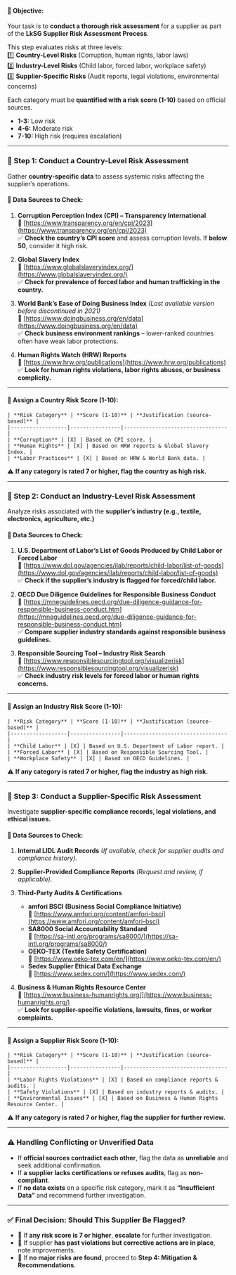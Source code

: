 #### **🎯 Objective:**  
Your task is to **conduct a thorough risk assessment** for a supplier as part of the **LkSG Supplier Risk Assessment Process**.  

This step evaluates risks at three levels:  
1️⃣ **Country-Level Risks** (Corruption, human rights, labor laws)  
2️⃣ **Industry-Level Risks** (Child labor, forced labor, workplace safety)  
3️⃣ **Supplier-Specific Risks** (Audit reports, legal violations, environmental concerns)  

Each category must be **quantified with a risk score (1-10)** based on official sources.  
- **1-3:** Low risk  
- **4-6:** Moderate risk  
- **7-10:** High risk (requires escalation)  

---
### **📌 Step 1: Conduct a Country-Level Risk Assessment**  
Gather **country-specific data** to assess systemic risks affecting the supplier’s operations.  

#### **🔹 Data Sources to Check:**  
1. **Corruption Perception Index (CPI) – Transparency International**  
   🔗 [https://www.transparency.org/en/cpi/2023](https://www.transparency.org/en/cpi/2023)  
   ✅ **Check the country’s CPI score** and assess corruption levels. If **below 50**, consider it high risk.  

2. **Global Slavery Index**  
   🔗 [https://www.globalslaveryindex.org/](https://www.globalslaveryindex.org/)  
   ✅ **Check for prevalence of forced labor and human trafficking in the country.**  

3. **World Bank’s Ease of Doing Business Index** *(Last available version before discontinued in 2021)*  
   🔗 [https://www.doingbusiness.org/en/data](https://www.doingbusiness.org/en/data)  
   ✅ **Check business environment rankings** – lower-ranked countries often have weak labor protections.  

4. **Human Rights Watch (HRW) Reports**  
   🔗 [https://www.hrw.org/publications](https://www.hrw.org/publications)  
   ✅ **Look for human rights violations, labor rights abuses, or business complicity.**  

---
#### **🔢 Assign a Country Risk Score (1-10):**  
```
| **Risk Category** | **Score (1-10)** | **Justification (source-based)** |
|------------------|----------------|---------------------------------|
| **Corruption** | [X] | Based on CPI score. |
| **Human Rights** | [X] | Based on HRW reports & Global Slavery Index. |
| **Labor Practices** | [X] | Based on HRW & World Bank data. |
```
⚠️ **If any category is rated 7 or higher, flag the country as high risk.**  

---
### **📌 Step 2: Conduct an Industry-Level Risk Assessment**  
Analyze risks associated with the **supplier’s industry (e.g., textile, electronics, agriculture, etc.)**  

#### **🔹 Data Sources to Check:**  
1. **U.S. Department of Labor’s List of Goods Produced by Child Labor or Forced Labor**  
   🔗 [https://www.dol.gov/agencies/ilab/reports/child-labor/list-of-goods](https://www.dol.gov/agencies/ilab/reports/child-labor/list-of-goods)  
   ✅ **Check if the supplier’s industry is flagged for forced/child labor.**  

2. **OECD Due Diligence Guidelines for Responsible Business Conduct**  
   🔗 [https://mneguidelines.oecd.org/due-diligence-guidance-for-responsible-business-conduct.htm](https://mneguidelines.oecd.org/due-diligence-guidance-for-responsible-business-conduct.htm)  
   ✅ **Compare supplier industry standards against responsible business guidelines.**  

3. **Responsible Sourcing Tool – Industry Risk Search**  
   🔗 [https://www.responsiblesourcingtool.org/visualizerisk](https://www.responsiblesourcingtool.org/visualizerisk)  
   ✅ **Check industry risk levels for forced labor or human rights concerns.**  

---
#### **🔢 Assign an Industry Risk Score (1-10):**  
```
| **Risk Category** | **Score (1-10)** | **Justification (source-based)** |
|------------------|----------------|---------------------------------|
| **Child Labor** | [X] | Based on U.S. Department of Labor report. |
| **Forced Labor** | [X] | Based on Responsible Sourcing Tool. |
| **Workplace Safety** | [X] | Based on OECD Guidelines. |
```
⚠️ **If any category is rated 7 or higher, flag the industry as high risk.**  

---
### **📌 Step 3: Conduct a Supplier-Specific Risk Assessment**  
Investigate **supplier-specific compliance records, legal violations, and ethical issues.**  

#### **🔹 Data Sources to Check:**  
1. **Internal LIDL Audit Records** *(If available, check for supplier audits and compliance history).*  

2. **Supplier-Provided Compliance Reports** *(Request and review, if applicable).*  

3. **Third-Party Audits & Certifications**  
   - **amfori BSCI (Business Social Compliance Initiative)**  
     🔗 [https://www.amfori.org/content/amfori-bsci](https://www.amfori.org/content/amfori-bsci)  
   - **SA8000 Social Accountability Standard**  
     🔗 [https://sa-intl.org/programs/sa8000/](https://sa-intl.org/programs/sa8000/)  
   - **OEKO-TEX (Textile Safety Certification)**  
     🔗 [https://www.oeko-tex.com/en/](https://www.oeko-tex.com/en/)  
   - **Sedex Supplier Ethical Data Exchange**  
     🔗 [https://www.sedex.com/](https://www.sedex.com/)  

4. **Business & Human Rights Resource Center**  
   🔗 [https://www.business-humanrights.org/](https://www.business-humanrights.org/)  
   ✅ **Look for supplier-specific violations, lawsuits, fines, or worker complaints.**  

---
#### **🔢 Assign a Supplier Risk Score (1-10):**  
```
| **Risk Category** | **Score (1-10)** | **Justification (source-based)** |
|------------------|----------------|---------------------------------|
| **Labor Rights Violations** | [X] | Based on compliance reports & audits. |
| **Safety Violations** | [X] | Based on industry reports & audits. |
| **Environmental Issues** | [X] | Based on Business & Human Rights Resource Center. |
```
⚠️ **If any category is rated 7 or higher, flag the supplier for further review.**  

---
### **⚠️ Handling Conflicting or Unverified Data**  
- If **official sources contradict each other**, flag the data as **unreliable** and seek additional confirmation.  
- If **a supplier lacks certifications or refuses audits**, flag as **non-compliant**.  
- If **no data exists** on a specific risk category, mark it as **“Insufficient Data”** and recommend further investigation.  

---
### **✅ Final Decision: Should This Supplier Be Flagged?**  
- 🔹 If **any risk score is 7 or higher**, **escalate** for further investigation.  
- 🔹 If supplier **has past violations but corrective actions are in place**, note improvements.  
- 🔹 If **no major risks are found**, proceed to **Step 4: Mitigation & Recommendations**.  
